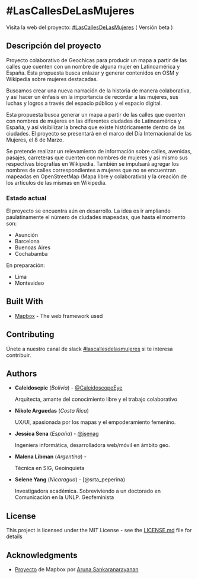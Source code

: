 # #LasCallesDeLasMujeres

Visita la web del proyecto: [#LasCallesDeLasMujeres](https://geochicasosm.github.io/lascallesdelasmujeres/) ( Versión beta )

## Descripción del proyecto

Proyecto colaborativo de Geochicas para producir un mapa a partir de las calles que cuenten con un nombre de alguna mujer en Latinoamérica y España. Esta propuesta busca enlazar y generar contenidos en OSM y Wikipedia sobre mujeres destacadas.

Buscamos crear una nueva narración de la historia de manera colaborativa, y así hacer un énfasis en la importancia de recordar a las mujeres, sus luchas y logros a través del espacio público y el espacio digital.

Esta propuesta busca generar un mapa a partir de las calles que cuenten con nombres de mujeres en las diferentes ciudades de Latinoamérica y España, y así visibilizar la brecha que existe históricamente dentro de las ciudades. El proyecto se presentará en el marco del Día Internacional de las Mujeres, el 8 de Marzo. 

Se pretende realizar un relevamiento de información sobre calles, avenidas, pasajes, carreteras que cuenten con nombres de mujeres y así mismo sus respectivas biografías en Wikipedia. También se impulsará agregar los nombres de calles correspondientes a mujeres que no se encuentran mapeadas en OpenStreetMap (Mapa libre y colaborativo) y la creación de los artículos de las mismas en Wikipedia.


### Estado actual

El proyecto se encuentra aún en desarrollo. La idea es ir ampliando paulatinamente el número de ciudades mapeadas, que hasta el momento son:

- Asunción
- Barcelona
- Buenoas Aires
- Cochabamba

En preparación:

- Lima
- Montevideo


## Built With

* [Mapbox](https://www.mapbox.com/) - The web framework used


## Contributing

Únete a nuestro canal de slack [#lascallesdelasmujeres](https://join.slack.com/t/geochicas-osm/shared_invite/enQtMzIzMzUyMDQyNjczLTU0YjYzNTQ2ZWRkOWQwZGJlNGY4NjhmODY4Y2M2M2Y2MDM3M2EyZTg4NWI0ODY2ZWRhZGIyN2JjMDc0ZDdlODE) si te interesa contribuir.


## Authors


* **Caleidoscpic** (*Bolivia*) - [@CaleidoscopeEye](http://www.fotonostra.com/glosario/arroba.htm) 
    
    Arquitecta, amante  del conocimiento libre y el trabajo colaborativo

* **Nikole Arguedas** (*Costa Rica*)  
    
    UX/UI, apasionada por los mapas y el empoderamiento femenino.

* **Jessica Sena** (*España*) - [@jsenag](https://jessisena.github.io/myprofile/) 
    
    Ingeniera informática, desarrolladora web/móvil en ámbito geo.

* **Malena Libman** (*Argentina*) -  
    
    Técnica en SIG, Geoinquieta

* **Selene Yang** (*Nicaragua*) - [@srta_peperina)
    
    Investigadora académica. Sobreviviendo a un doctorado en Comunicación en la UNLP. Geofeminista                


## License

This project is licensed under the MIT License - see the [LICENSE.md](LICENSE.md) file for details

## Acknowledgments

* [Proyecto](https://blog.mapbox.com/mapping-female-versus-male-street-names-b4654c1e00d5) de Mapbox por [Aruna Sankaranarayanan](https://www.mapbox.com/about/team/aruna-sankaranarayanan/) 

